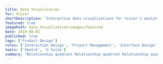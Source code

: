 ```yaml
---
title: Data Visualization
for: Visier
shortDescription: "Interactive data visualizations for Visier's analytics platform"
featured: true
imagePath: Data_Visualization/images/featured
date: 2019-08-01
published: true
tags: ['Product Design']
roles: ['Interaction Design', 'Project Management', 'Interface Design']
tools: ['Sketch', 'G Suite']
summary: "Relationship quadrant Relationship quadrant Relationship quadrant Relationship quadrant Relationship quadrant Relationship quadrant "
---
```


